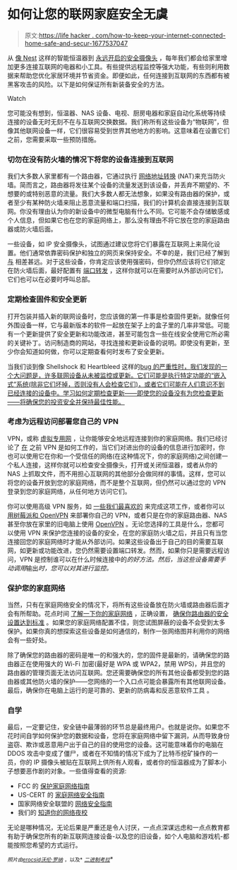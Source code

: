 # 如何让您的联网家庭安全无虞

> 原文:[https://life hacker . com/how-to-keep-your-internet-connected-home-safe-and-secur-1677537047](https://lifehacker.com/how-to-keep-your-internet-connected-home-safe-and-secur-1677537047)

从 [像 Nest](https://lifehacker.com/what-can-a-smart-thermostat-do-that-mine-can-t-already-472975733) 这样的智能恒温器到 [永远开启的安全摄像头](http://lifehacker.com/psa-change-your-ip-webcams-default-password-if-you-ha-1656886609) ，每年我们都会给家里增加更多连接互联网的电器和小工具。有些提供远程监控等强大功能，有些则利用数据来帮助您优化家居环境并节省资金。即便如此，任何连接到互联网的东西都有被黑客攻击的风险。以下是如何保证所有新装备安全的方法。

Watch

您可能没有想到，恒温器、NAS 设备、电视、厨房电器和家庭自动化系统等持续连接的设备无时无刻不在与互联网交换数据。我们称所有这些设备为“物联网”，但像其他联网设备一样，它们很容易受到世界其他地方的影响。这意味着在设置它们之前，您需要采取一些预防措施。

### 切勿在没有防火墙的情况下将您的设备连接到互联网

我们大多数人家里都有一个路由器，它通过执行 [网络地址转换](http://en.wikipedia.org/wiki/Network_address_translation) (NAT)来充当防火墙。简而言之，路由器将发往某个设备的流量发送到该设备，并丢弃不期望的、不想要的或特别恶意的流量。我们大多数人都无法想象，如果没有路由器的保护，或者至少有某种防火墙来阻止恶意流量和端口扫描，我们的计算机会直接连接到互联网。你没有理由认为你的新设备中的微型电脑有什么不同。它可能不会存储敏感或个人信息，但如果它也在您的家庭网络上，那么没有理由不将它放在您的家庭路由器或防火墙后面。

一些设备，如 IP 安全摄像头，试图通过建议您将它们暴露在互联网上来简化设置。他们通常依靠密码保护和独立的网页来保持安全。不幸的是，我们已经了解到 [与](http://lifehacker.com/psa-change-your-ip-webcams-default-password-if-you-ha-1656886609) 相差甚远。对于这些设备，你肯定应该使用强密码，但你仍然应该将它们锁定在防火墙后面，最好配置有 [端口转发](https://lifehacker.com/know-your-network-lesson-4-access-your-home-computers-5831841) ，这样你就可以在需要时从外部访问它们，它们也可以在必要时呼叫总部。

### 定期检查固件和安全更新

打开包装并插入新的联网设备时，您应该做的第一件事是检查固件更新。就像任何外围设备一样，它与最新版本的软件一起放在架子上的盒子里的几率非常低。可能有一个更新提供了安全更新和功能改进，甚至可能包含一些在线安全使用它所必需的关键补丁。访问制造商的网站，寻找连接和更新设备的说明。即使没有更新，至少你会知道如何做，你可以定期查看何时发布了安全更新。

当我们谈到像 Shellshock 和 Heartbleed 这样的[bug 的严重性时，我们发现的一个大问题是，许多联网设备从未被监控或更新。它们可能是执行特定功能的“嵌入式”系统(除非它们坏掉，否则没有人会检查它们)，或者它们可能在人们意识不到已经连接的设备中。学习如何定期检查更新——即使您的设备没有为您检查更新——将确保您的投资安全并保持最佳性能。](https://lifehacker.com/are-bugs-like-shellshock-and-heartbleed-really-serious-1641177186)

### 考虑为远程访问部署您自己的 VPN

VPN，或称 [虚拟专用网](http://en.wikipedia.org/wiki/Virtual_private_network) ，让你能够安全地远程连接到你的家庭网络。我们已经讨论了 [在](https://lifehacker.com/why-you-should-be-using-a-vpn-and-how-to-choose-one-5940565) 之前 VPN 是如何工作的，当它们对进出你的设备的信息进行加密时，你也可以使用它在你和一个受信任的网络(在这种情况下，你的家庭网络)之间创建一个私人连接，这样你就可以检查安全摄像头，打开或关闭恒温器，或者从你的 NAS 上抓取文件，而不用担心互联网的其他部分会做同样的事情。这样，您可以将您的设备开放到您的家庭网络，而不是整个互联网，但仍然可以通过您的 VPN 登录到您的家庭网络，从任何地方访问它们。

你可以使用高级 VPN 服务，如 [一些我们最喜欢的](http://lifehacker.com/five-best-vpn-service-providers-5935863) 来完成这项工作，或者你可以 [用树莓派和 OpenVPN](https://lifehacker.com/roll-your-own-vpn-with-a-raspberry-pi-and-openvpn-1563401069) 来部署你自己的 VPN，或者只是在你的家庭路由器、NAS 甚至你放在家里的旧电脑上使用 [OpenVPN](https://openvpn.net/) 。无论您选择的工具是什么，您都可以使用 VPN 来保护您连接的设备的安全，在您的家庭防火墙之后，并且只有当您连接回您的家庭网络时才能从外部访问。如果这些设备出于自己的目的需要互联网，如更新或功能改进，您仍然需要设置端口转发。然而，如果你只是需要远程访问，VPN 是控制谁可以在什么时候连接中的*的好方法。然后，当这些设备需要手动调用*输出*时，您可以对其进行监控。*

### 保护您的家庭网络

当然，只有在家庭网络安全的情况下，将所有这些设备放在防火墙或路由器后面才会有所帮助。花点时间 [了解一下你的家庭网络](https://lifehacker.com/know-your-network-the-complete-guide-5833254) ，正确设置， [确保你路由器的安全设置达到标准](http://lifehacker.com/the-most-important-security-settings-to-change-on-your-1573958554) 。如果您的家庭网络配置不佳，则您试图屏蔽的设备不会受到太多保护。如果你真的想探索这些设备是如何通信的，制作一张网络图并利用你的网络会有一些好处。

除了确保您的路由器的密码是唯一的和强大的，您的固件是最新的，请确保您的路由器正在使用强大的 Wi-Fi 加密(最好是 WPA 或 WPA2，禁用 WPS)，并且您的路由器的管理页面无法访问互联网。您还需要确保您的所有其他设备都受到您的路由器或其他防火墙的保护——您网络的一个入口点可能会暴露所有其他联网设备。最后，确保你在电脑上运行的是可靠的、更新的防病毒和反恶意软件工具 。

### 自学

最后，一定要记住，安全链中最薄弱的环节总是最终用户。也就是说你。如果您不花时间自学如何保护您的数据和设备，您将在家庭网络中留下漏洞，从而导致身份盗窃、欺诈或恶意用户出于自己的目的使用您的设备。这可能意味着你的电脑在 DDOS 攻击中变成了僵尸，或者在不知情的情况下成为了比特币挖矿操作的一员，你的 IP 摄像头被贴在互联网上供所有人观看，或者你的恒温器成为了脚本小子想要恶作剧的对象。一些值得查看的资源:

*   FCC 的 [保护家庭网络指南](http://www.fcc.gov/guides/protecting-your-wireless-network)
*   US-CERT 的 [家庭网络安全指南](https://www.us-cert.gov/Home-Network-Security)
*   国家网络安全联盟的 [网络安全指南](http://www.staysafeonline.org/stay-safe-online/keep-a-clean-machine/securing-your-home-network)
*   我们的 [知道你的网络夜校](https://lifehacker.com/know-your-network-the-complete-guide-5833254)

无论是哪种情况，无论后果是严重还是令人讨厌，一点点深谋远虑和一点点教育都有助于确保您所有的新互联网连接设备-以及您的旧设备，如个人电脑和游戏机-都能按照您希望的方式运行。

<small>*照片由*</small>[<small>*erocsid*</small>](https://www.flickr.com/photos/erocsid/15315681843)<small></small>*[<small>*沃伦·罗纳*</small>](https://www.flickr.com/photos/warrenski/5094412728) <small>*，以及*</small> [<small>*二进制考拉*</small>](https://www.flickr.com/photos/binary_koala/3037508563)<small></small>*